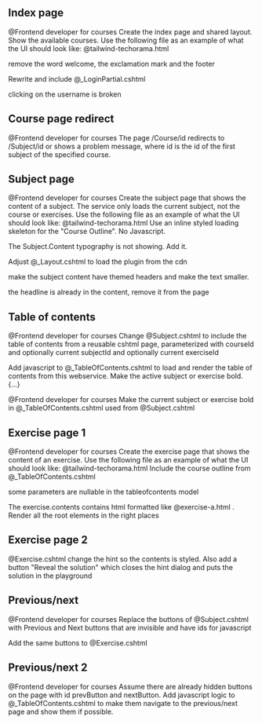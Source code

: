 ## Index page

@Frontend developer for courses
Create the index page and shared layout.
Show the available courses.
Use the following file as an example of what the UI should look like: @tailwind-techorama.html

remove the word welcome, the exclamation mark and the footer

Rewrite and include @_LoginPartial.cshtml

clicking on the username is broken

## Course page redirect

@Frontend developer for courses
The page /Course/id redirects to /Subject/id or shows a problem message, where id is the id of the first subject of the specified course.

## Subject page

@Frontend developer for courses
Create the subject page that shows the content of a subject.
The service only loads the current subject, not the course or exercises.
Use the following file as an example of what the UI should look like: @tailwind-techorama.html
Use an inline styled loading skeleton for the "Course Outline". No Javascript.

The Subject.Content typography is not showing. Add it.

Adjust @_Layout.cshtml to load the plugin from the cdn

make the subject content have themed headers and make the text smaller.

the headline is already in the content, remove it from the page

## Table of contents

@Frontend developer for courses
Change @Subject.cshtml to include the table of contents from a reusable cshtml page, parameterized with courseId and optionally current subjectId and optionally current exerciseId

Add javascript to @_TableOfContents.cshtml to load and render the table of contents from this webservice. Make the active subject or exercise bold.
{...}

@Frontend developer for courses Make the current subject or exercise bold in @_TableOfContents.cshtml used from @Subject.cshtml

## Exercise page 1

@Frontend developer for courses
Create the exercise page that shows the content of an exercise.
Use the following file as an example of what the UI should look like: @tailwind-techorama.html
Include the course outline from @_TableOfContents.cshtml

some parameters are nullable in the tableofcontents model

The exercise.contents contains html formatted like @exercise-a.html . Render all the root elements in the right places

## Exercise page 2

@Exercise.cshtml change the hint so the contents is styled.
Also add a button "Reveal the solution" which closes the hint dialog and puts the solution in the playground

## Previous/next
@Frontend developer for courses Replace the buttons of @Subject.cshtml with Previous and Next buttons that are invisible and have ids for javascript

Add the same buttons to @Exercise.cshtml

## Previous/next 2

@Frontend developer for courses
Assume there are already hidden buttons on the page with id prevButton and nextButton.
Add javascript logic to @_TableOfContents.cshtml to make them navigate to the previous/next page and show them if possible.